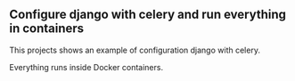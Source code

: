 ## Configure django with celery and run everything in containers

This projects shows an example of configuration django with celery.

Everything runs inside Docker containers.
